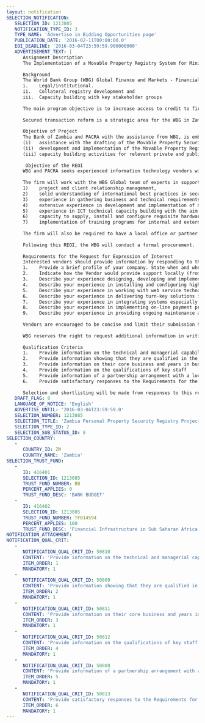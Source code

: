 ```yaml
---
layout: notification
SELECTION_NOTIFICATION: 
   SELECTION_ID: 1213085
   NOTIFICATION_TYPE_ID: 3
   TYPE_NAME: 'Advertise in Bidding Opportunities page'
   PUBLICATION_DATE: '2016-02-11T00:00:00.0'
   EOI_DEADLINE: '2016-03-04T23:59:59.900000000'
   ADVERTISEMENT_TEXT: |
      Assignment Description 
      The Implementation of a Movable Property Registry System for Ministry of Commerce, Trade and Industry, Patents and Companies Registration Agency (PACRA), Government of Zambia.
      
      Background 
      The World Bank Group (WBG) Global Finance and Markets - Financial Infrastructure team provides advisory services and technical leadership on secured transactions and collateral registries (STCR) reforms in countries worldwide. The STCR program focuses in three key advisory areas 
      i.	Legal/institutional. 
      ii.	Collateral registry development and 
      iii.	Capacity building with key stakeholder groups 
      
      The main program objective is to increase access to credit to firms especially SMEs by developing the appropriate legal and institutional frameworks to allow and facilitate the use of movable assets as collateral for loans. As such the WBG and the Bank of Zambia and the Patents and Companies Registration Agency (PACRA) have entered into a Cooperation Agreement to develop the legal and institutional framework to support the Movable Property Security Act and the development of the Movable Property Registry System to encourage lending institutions to extend credit against movable property. 
      
      Secured transaction reform is a strategic area for the WBG in Zambia which looks to create a sound financial infrastructure environment to address the access to finance constraints faced by the SME sector in Zambia
      
      Objective of Project 
      The Bank of Zambia and PACRA with the assistance from WBG, is embarking on a project to implement secured transactions reform in Zambia. The project is comprised of three components 
      (i)	assistance with the drafting of the Movable Property Security Bill 
      (ii)	development and implementation of the Movable Property Registry System and 
      (iii)	capacity building activities for relevant private and public stakeholders 
      
       Objective of the REOI 
      WBG and PACRA seeks experienced information technology vendors with relevant expertise and experience in designing, developing and Implementing secured transactions registry systems or similar registration systems. Of particular importance is the firms experience working in emerging market countries, especially in Africa, implementing similar types of Registry systems. 
      
      The firm will work with the WBG Global team of experts in supporting PACRA in the design, development and implementation of a Movable Property Registry system including supply, installation and configuration of required hardware. The successful firm will be reporting to the PACRA Project Manager(s) and the WBG global specialist during the design, development and implementation of a Movable Property Registry system. The firm must demonstrate tangible qualifications in 
      1)	project and client relationship management, 
      2)	solid understanding of international best practices in secured transactions regulatory and institutional frameworks, 
      3)	experience in gathering business and technical requirements, 
      4)	extensive experience in development and implementation of notice based, web enabled systems, 
      5)	experience in ICT technical capacity building with the aim of knowledge transfer,
      6)	capacity to supply, install and configure requisite hardware and 
      7)	implementation of training programs for internal and external users of the Registry system 
      
      The firm will also be required to have a local office or partner (in Zambia) with software and hardware competence who will be involved in the project implementation as well as post implementation support and maintenance.
      
      Following this REOI, the WBG will conduct a formal procurement.
      
      Requirements for the Request for Expression of Interest 
      Interested vendors should provide information by responding to the following below 
      1.	Provide a brief profile of your company. State when and where you are incorporated, the number of employees, annual revenues, core expertise, experience working in Africa, experience working with International Organizations, Government and Non-governmental agencies 
      2.	Indicate how the Vendor would provide support locally (from within Zambia). It is expected that in the RFP the local partner will be identified.
      3.	Describe your experience designing, developing and implementing a movable property security registry or similar systems in English.
      4.	Describe your experience in installing and configuring highly available infrastructure solutions that include network, application and database server systems 
      5.	Describe your experience in working with web service technologies with secure online access 
      6.	Describe your experience in delivering turn-key solutions including the procurement of hardware to support such systems. 
      7.	Describe your experience in integrating systems especially for movement of financial transactions into existing systems, 
      8.	Describe your experience in implementing on-line payment processing solutions using global payment platforms such as VISA, mobile payment, internet banking or deposit based systems and
      9.	Describe your experience in providing ongoing maintenance and support of systems as well as ICT technical knowledge transfer
      
      Vendors are encouraged to be concise and limit their submission to no more than 25 pages. Responses must be submitted in English. Please do not include any estimated cost or financial information at this time.
      
      WBG reserves the right to request additional information in writing concerning the content and/or any ambiguities in the responses received as a result of this REOI. Responses to the REOI are for information purposes only and may be used in the formulation of the Request for Proposals.
      
      Qualification Criteria 
      1.	Provide information on the technical and managerial capabilities of the firm 
      2.	Provide information showing that they are qualified in the field of the assignment 
      3.	Provide information on their core business and years in business 
      4.	Provide information on the qualifications of key staff 
      5.	Provide information of a partnership arrangement with a local firm or details of local office
      6.	Provide satisfactory responses to the Requirements for the Request for Expression of Interest above.
      
      Selection and shortlisting will be made from responses to this request for expression of interest, subject to availability of funding.
   DRAFT_FLAG: 0
   LANGUAGE_OF_NOTICE: 'English'
   ADVERTISE_UNTIL: '2016-03-04T23:59:59.0'
   SELECTION_NUMBER: 1213085
   SELECTION_TITLE: 'Zambia Personal Property Security Registry Project'
   SELECTION_TYPE_ID: 2
   SELECTION_SUB_STATUS_ID: 8
SELECTION_COUNTRY: 
   - 
      COUNTRY_ID: ZM
      COUNTRY_NAME: 'Zambia'
SELECTION_TRUST_FUND: 
   - 
      ID: 416401
      SELECTION_ID: 1213085
      TRUST_FUND_NUMBER: BB
      PERCENT_APPLIES: 0
      TRUST_FUND_DESC: 'BANK BUDGET'
   - 
      ID: 416402
      SELECTION_ID: 1213085
      TRUST_FUND_NUMBER: TF014594
      PERCENT_APPLIES: 100
      TRUST_FUND_DESC: 'Financial Infrastructure in Sub Saharan Africa'
NOTIFICATION_ATTACHMENT: 
NOTIFICATION_QUAL_CRIT: 
   - 
      NOTIFICATION_QUAL_CRIT_ID: 50810
      CONTENT: 'Provide information on the technical and managerial capabilities of the firm.'
      ITEM_ORDER: 1
      MANDATORY: 1
   - 
      NOTIFICATION_QUAL_CRIT_ID: 50809
      CONTENT: 'Provide information showing that they are qualified in the field of the assignment.'
      ITEM_ORDER: 2
      MANDATORY: 1
   - 
      NOTIFICATION_QUAL_CRIT_ID: 50811
      CONTENT: 'Provide information on their core business and years in business.'
      ITEM_ORDER: 3
      MANDATORY: 1
   - 
      NOTIFICATION_QUAL_CRIT_ID: 50812
      CONTENT: 'Provide information on the qualifications of key staff.'
      ITEM_ORDER: 4
      MANDATORY: 1
   - 
      NOTIFICATION_QUAL_CRIT_ID: 50808
      CONTENT: 'Provide information of a partnership arrangement with a local firm or details of local office'
      ITEM_ORDER: 5
      MANDATORY: 1
   - 
      NOTIFICATION_QUAL_CRIT_ID: 50813
      CONTENT: 'Provide satisfactory responses to the Requirements for the Request for Expression of Interest above.'
      ITEM_ORDER: 6
      MANDATORY: 1
---
```

